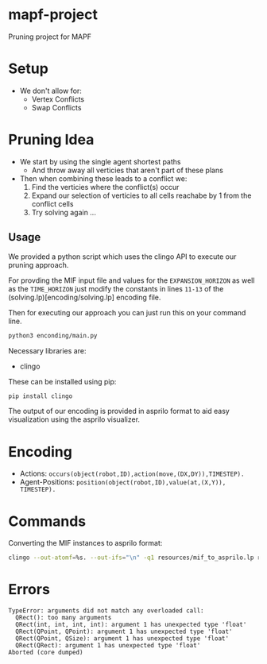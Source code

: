 # mapf-project
Pruning project for MAPF

# Setup

+ We don't allow for:
	+ Vertex Conflicts
	+ Swap Conflicts

# Pruning Idea

+ We start by using the single agent shortest paths
	+ And throw away all verticies that aren't part of these plans
+ Then when combining these leads to a conflict we:
	1. Find the verticies where the conflict(s) occur
	2. Expand our selection of verticies to all cells reachabe by 1 from the conflict cells
	3. Try solving again ...

## Usage

We provided a python script which uses the clingo API to execute our pruning approach.

For provding the MIF input file and values for the `EXPANSION_HORIZON` as well as the `TIME_HORIZON` just modify the constants in lines `11-13` of the (solving.lp)[encoding/solving.lp] encoding file.

Then for executing our approach you can just run this on your command line.

```bash
python3 enconding/main.py
```

Necessary libraries are: 
+ clingo

These can be installed using pip:

```bash
pip install clingo
```

The output of our encoding is provided in asprilo format to aid easy visualization using the asprilo visualizer.

# Encoding

+ Actions: `occurs(object(robot,ID),action(move,(DX,DY)),TIMESTEP).`
+ Agent-Positions: `position(object(robot,ID),value(at,(X,Y)), TIMESTEP).`

# Commands

Converting the MIF instances to asprilo format:

```bash
clingo --out-atomf=%s. --out-ifs="\n" -q1 resources/mif_to_asprilo.lp resources/Instances/test_s5_a2_square.lp | grep init > out.lp
```

# Errors

```
TypeError: arguments did not match any overloaded call:
  QRect(): too many arguments
  QRect(int, int, int, int): argument 1 has unexpected type 'float'
  QRect(QPoint, QPoint): argument 1 has unexpected type 'float'
  QRect(QPoint, QSize): argument 1 has unexpected type 'float'
  QRect(QRect): argument 1 has unexpected type 'float'
Aborted (core dumped)
```
